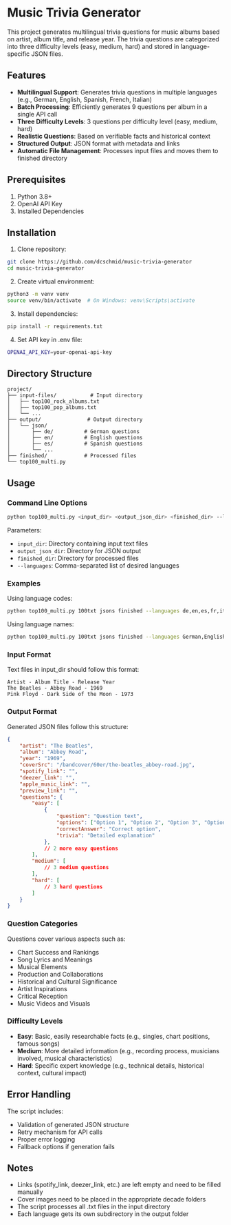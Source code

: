 # Music Trivia Generator

This project generates multilingual trivia questions for music albums based on artist, album title, and release year. The trivia questions are categorized into three difficulty levels (easy, medium, hard) and stored in language-specific JSON files.

## Features

- **Multilingual Support**: Generates trivia questions in multiple languages (e.g., German, English, Spanish, French, Italian)
- **Batch Processing**: Efficiently generates 9 questions per album in a single API call
- **Three Difficulty Levels**: 3 questions per difficulty level (easy, medium, hard)
- **Realistic Questions**: Based on verifiable facts and historical context
- **Structured Output**: JSON format with metadata and links
- **Automatic File Management**: Processes input files and moves them to finished directory

## Prerequisites

1. Python 3.8+
2. OpenAI API Key
3. Installed Dependencies

## Installation

1. Clone repository:
```bash
git clone https://github.com/dcschmid/music-trivia-generator
cd music-trivia-generator
```

2. Create virtual environment:
```bash
python3 -m venv venv
source venv/bin/activate  # On Windows: venv\Scripts\activate
```

3. Install dependencies:
```bash
pip install -r requirements.txt
```

4. Set API key in .env file:
```bash
OPENAI_API_KEY=your-openai-api-key
```

## Directory Structure

```
project/
├── input-files/           # Input directory
│   ├── top100_rock_albums.txt
│   ├── top100_pop_albums.txt
│   └── ...
├── output/               # Output directory
│   └── json/
│       ├── de/          # German questions
│       ├── en/          # English questions
│       ├── es/          # Spanish questions
│       └── ...
├── finished/            # Processed files
└── top100_multi.py
```

## Usage

### Command Line Options

```bash
python top100_multi.py <input_dir> <output_json_dir> <finished_dir> --languages <languages>
```

Parameters:
- `input_dir`: Directory containing input text files
- `output_json_dir`: Directory for JSON output
- `finished_dir`: Directory for processed files
- `--languages`: Comma-separated list of desired languages

### Examples

Using language codes:
```bash
python top100_multi.py 100txt jsons finished --languages de,en,es,fr,it
```

Using language names:
```bash
python top100_multi.py 100txt jsons finished --languages German,English,Spanish,French,Italian
```

### Input Format

Text files in input_dir should follow this format:
```
Artist - Album Title - Release Year
The Beatles - Abbey Road - 1969
Pink Floyd - Dark Side of the Moon - 1973
```

### Output Format

Generated JSON files follow this structure:
```json
{
    "artist": "The Beatles",
    "album": "Abbey Road",
    "year": "1969",
    "coverSrc": "/bandcover/60er/the-beatles_abbey-road.jpg",
    "spotify_link": "",
    "deezer_link": "",
    "apple_music_link": "",
    "preview_link": "",
    "questions": {
        "easy": [
            {
                "question": "Question text",
                "options": ["Option 1", "Option 2", "Option 3", "Option 4"],
                "correctAnswer": "Correct option",
                "trivia": "Detailed explanation"
            },
            // 2 more easy questions
        ],
        "medium": [
            // 3 medium questions
        ],
        "hard": [
            // 3 hard questions
        ]
    }
}
```

### Question Categories

Questions cover various aspects such as:
- Chart Success and Rankings
- Song Lyrics and Meanings
- Musical Elements
- Production and Collaborations
- Historical and Cultural Significance
- Artist Inspirations
- Critical Reception
- Music Videos and Visuals

### Difficulty Levels

- **Easy**: Basic, easily researchable facts (e.g., singles, chart positions, famous songs)
- **Medium**: More detailed information (e.g., recording process, musicians involved, musical characteristics)
- **Hard**: Specific expert knowledge (e.g., technical details, historical context, cultural impact)

## Error Handling

The script includes:
- Validation of generated JSON structure
- Retry mechanism for API calls
- Proper error logging
- Fallback options if generation fails

## **Notes**

- Links (spotify_link, deezer_link, etc.) are left empty and need to be filled manually
- Cover images need to be placed in the appropriate decade folders
- The script processes all .txt files in the input directory
- Each language gets its own subdirectory in the output folder
